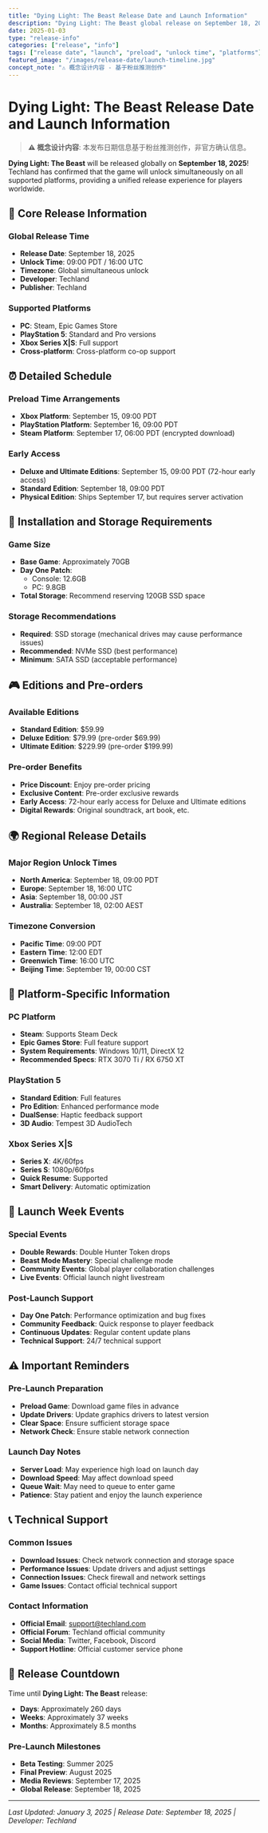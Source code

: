 ```yaml
---
title: "Dying Light: The Beast Release Date and Launch Information"
description: "Dying Light: The Beast global release on September 18, 2025, supports PC, PS5, Xbox Series X|S. Detailed release schedule, preload times, unlock times, and platform information."
date: 2025-01-03
type: "release-info"
categories: ["release", "info"]
tags: ["release date", "launch", "preload", "unlock time", "platforms"]
featured_image: "/images/release-date/launch-timeline.jpg"
concept_note: "⚠️ 概念设计内容 - 基于粉丝推测创作"
---
```


# Dying Light: The Beast Release Date and Launch Information

> **⚠️ 概念设计内容**: 本发布日期信息基于粉丝推测创作，非官方确认信息。

**Dying Light: The Beast** will be released globally on **September 18, 2025**! Techland has confirmed that the game will unlock simultaneously on all supported platforms, providing a unified release experience for players worldwide.

## 📅 Core Release Information

### Global Release Time
- **Release Date**: September 18, 2025
- **Unlock Time**: 09:00 PDT / 16:00 UTC
- **Timezone**: Global simultaneous unlock
- **Developer**: Techland
- **Publisher**: Techland

### Supported Platforms
- **PC**: Steam, Epic Games Store
- **PlayStation 5**: Standard and Pro versions
- **Xbox Series X|S**: Full support
- **Cross-platform**: Cross-platform co-op support

## ⏰ Detailed Schedule

### Preload Time Arrangements
- **Xbox Platform**: September 15, 09:00 PDT
- **PlayStation Platform**: September 16, 09:00 PDT  
- **Steam Platform**: September 17, 06:00 PDT (encrypted download)

### Early Access
- **Deluxe and Ultimate Editions**: September 15, 09:00 PDT (72-hour early access)
- **Standard Edition**: September 18, 09:00 PDT
- **Physical Edition**: Ships September 17, but requires server activation

## 💾 Installation and Storage Requirements

### Game Size
- **Base Game**: Approximately 70GB
- **Day One Patch**: 
  - Console: 12.6GB
  - PC: 9.8GB
- **Total Storage**: Recommend reserving 120GB SSD space

### Storage Recommendations
- **Required**: SSD storage (mechanical drives may cause performance issues)
- **Recommended**: NVMe SSD (best performance)
- **Minimum**: SATA SSD (acceptable performance)

## 🎮 Editions and Pre-orders

### Available Editions
- **Standard Edition**: $59.99
- **Deluxe Edition**: $79.99 (pre-order $69.99)
- **Ultimate Edition**: $229.99 (pre-order $199.99)

### Pre-order Benefits
- **Price Discount**: Enjoy pre-order pricing
- **Exclusive Content**: Pre-order exclusive rewards
- **Early Access**: 72-hour early access for Deluxe and Ultimate editions
- **Digital Rewards**: Original soundtrack, art book, etc.

## 🌍 Regional Release Details

### Major Region Unlock Times
- **North America**: September 18, 09:00 PDT
- **Europe**: September 18, 16:00 UTC
- **Asia**: September 18, 00:00 JST
- **Australia**: September 18, 02:00 AEST

### Timezone Conversion
- **Pacific Time**: 09:00 PDT
- **Eastern Time**: 12:00 EDT
- **Greenwich Time**: 16:00 UTC
- **Beijing Time**: September 19, 00:00 CST

## 📱 Platform-Specific Information

### PC Platform
- **Steam**: Supports Steam Deck
- **Epic Games Store**: Full feature support
- **System Requirements**: Windows 10/11, DirectX 12
- **Recommended Specs**: RTX 3070 Ti / RX 6750 XT

### PlayStation 5
- **Standard Edition**: Full features
- **Pro Edition**: Enhanced performance mode
- **DualSense**: Haptic feedback support
- **3D Audio**: Tempest 3D AudioTech

### Xbox Series X|S
- **Series X**: 4K/60fps
- **Series S**: 1080p/60fps
- **Quick Resume**: Supported
- **Smart Delivery**: Automatic optimization

## 🚀 Launch Week Events

### Special Events
- **Double Rewards**: Double Hunter Token drops
- **Beast Mode Mastery**: Special challenge mode
- **Community Events**: Global player collaboration challenges
- **Live Events**: Official launch night livestream

### Post-Launch Support
- **Day One Patch**: Performance optimization and bug fixes
- **Community Feedback**: Quick response to player feedback
- **Continuous Updates**: Regular content update plans
- **Technical Support**: 24/7 technical support

## ⚠️ Important Reminders

### Pre-Launch Preparation
- **Preload Game**: Download game files in advance
- **Update Drivers**: Update graphics drivers to latest version
- **Clear Space**: Ensure sufficient storage space
- **Network Check**: Ensure stable network connection

### Launch Day Notes
- **Server Load**: May experience high load on launch day
- **Download Speed**: May affect download speed
- **Queue Wait**: May need to queue to enter game
- **Patience**: Stay patient and enjoy the launch experience

## 📞 Technical Support

### Common Issues
- **Download Issues**: Check network connection and storage space
- **Performance Issues**: Update drivers and adjust settings
- **Connection Issues**: Check firewall and network settings
- **Game Issues**: Contact official technical support

### Contact Information
- **Official Email**: support@techland.com
- **Official Forum**: Techland official community
- **Social Media**: Twitter, Facebook, Discord
- **Support Hotline**: Official customer service phone

## 🎯 Release Countdown

Time until **Dying Light: The Beast** release:

- **Days**: Approximately 260 days
- **Weeks**: Approximately 37 weeks
- **Months**: Approximately 8.5 months

### Pre-Launch Milestones
- **Beta Testing**: Summer 2025
- **Final Preview**: August 2025
- **Media Reviews**: September 17, 2025
- **Global Release**: September 18, 2025

---

*Last Updated: January 3, 2025 | Release Date: September 18, 2025 | Developer: Techland*